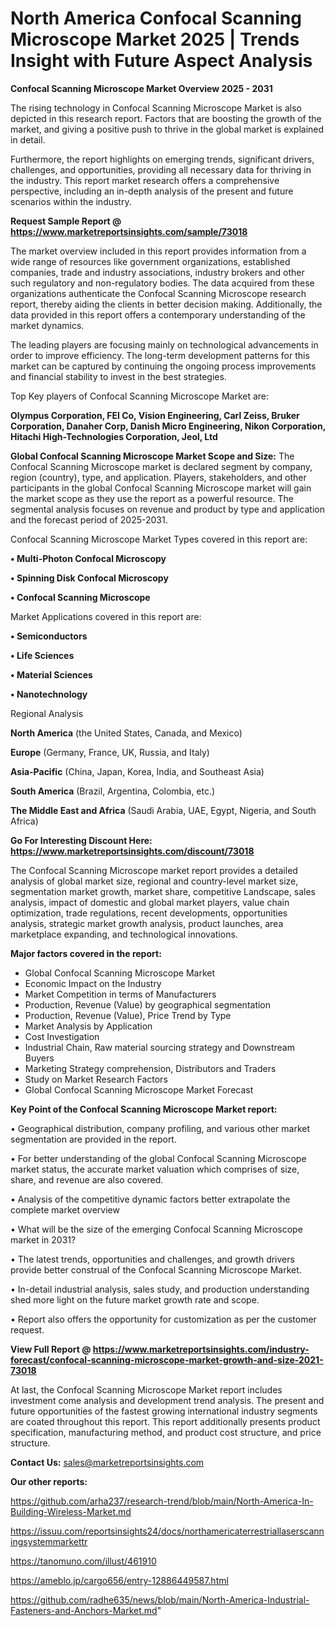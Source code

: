 # North America Confocal Scanning Microscope Market 2025 | Trends Insight with Future Aspect Analysis

<Strong> Confocal Scanning Microscope Market Overview 2025 - 2031</strong>

The rising technology in Confocal Scanning Microscope Market is also depicted in this research report. Factors that are boosting the growth of the market, and giving a positive push to thrive in the global market is explained in detail.

Furthermore, the report highlights on emerging trends, significant drivers, challenges, and opportunities, providing all necessary data for thriving in the industry. This report market research offers a comprehensive perspective, including an in-depth analysis of the present and future scenarios within the industry.

<strong>Request Sample Report @ <a href=https://www.marketreportsinsights.com/sample/73018>https://www.marketreportsinsights.com/sample/73018</a></strong>

The market overview included in this report provides information from a wide range of resources like government organizations, established companies, trade and industry associations, industry brokers and other such regulatory and non-regulatory bodies. The data acquired from these organizations authenticate the Confocal Scanning Microscope research report, thereby aiding the clients in better decision making. Additionally, the data provided in this report offers a contemporary understanding of the market dynamics.

The leading players are focusing mainly on technological advancements in order to improve efficiency. The long-term development patterns for this market can be captured by continuing the ongoing process improvements and financial stability to invest in the best strategies.

Top Key players of Confocal Scanning Microscope Market are:

<strong>Olympus Corporation, FEI Co, Vision Engineering, Carl Zeiss, Bruker Corporation, Danaher Corp, Danish Micro Engineering, Nikon Corporation, Hitachi High-Technologies Corporation, Jeol, Ltd</strong>

<strong><b>Global Confocal Scanning Microscope Market Scope and Size:</b></strong>
The Confocal Scanning Microscope market is declared segment by company, region (country), type, and application. Players, stakeholders, and other participants in the global Confocal Scanning Microscope market will gain the market scope as they use the report as a powerful resource. The segmental analysis focuses on revenue and product by type and application and the forecast period of 2025-2031.

Confocal Scanning Microscope Market Types covered in this report are:

<strong>• Multi-Photon Confocal Microscopy

• Spinning Disk Confocal Microscopy

• Confocal Scanning Microscope</strong>

Market Applications covered in this report are:

<strong>• Semiconductors

• Life Sciences

• Material Sciences

• Nanotechnology</strong> 

Regional Analysis

<strong>North America</strong> (the United States, Canada, and Mexico)

<strong>Europe</strong> (Germany, France, UK, Russia, and Italy)

<strong>Asia-Pacific</strong> (China, Japan, Korea, India, and Southeast Asia)

<strong>South America</strong> (Brazil, Argentina, Colombia, etc.)

<strong>The Middle East and Africa</strong> (Saudi Arabia, UAE, Egypt, Nigeria, and South Africa)

<strong>Go For Interesting Discount Here: <a href=https://www.marketreportsinsights.com/discount/73018>https://www.marketreportsinsights.com/discount/73018</a></strong>

The Confocal Scanning Microscope market report provides a detailed analysis of global market size, regional and country-level market size, segmentation market growth, market share, competitive Landscape, sales analysis, impact of domestic and global market players, value chain optimization, trade regulations, recent developments, opportunities analysis, strategic market growth analysis, product launches, area marketplace expanding, and technological innovations.

<strong><b>Major factors covered in the report:</b></strong>
<ul>
  <li>Global Confocal Scanning Microscope Market </li>
  <li>Economic Impact on the Industry</li>
  <li>Market Competition in terms of Manufacturers</li>
  <li>Production, Revenue (Value) by geographical segmentation</li>
  <li>Production, Revenue (Value), Price Trend by Type</li>
  <li>Market Analysis by Application</li>
  <li>Cost Investigation</li>
  <li>Industrial Chain, Raw material sourcing strategy and Downstream Buyers</li>
  <li>Marketing Strategy comprehension, Distributors and Traders</li>
  <li>Study on Market Research Factors</li>
  <li>Global Confocal Scanning Microscope Market Forecast</li>
</ul>

<strong><b>Key Point of the Confocal Scanning Microscope Market report:</b></strong>

• Geographical distribution, company profiling, and various other market segmentation are provided in the report.

• For better understanding of the global Confocal Scanning Microscope market status, the accurate market valuation which comprises of size, share, and revenue are also covered.

• Analysis of the competitive dynamic factors better extrapolate the complete market overview

• What will be the size of the emerging Confocal Scanning Microscope market in 2031?

• The latest trends, opportunities and challenges, and growth drivers provide better construal of the Confocal Scanning Microscope Market.

• In-detail industrial analysis, sales study, and production understanding shed more light on the future market growth rate and scope.

• Report also offers the opportunity for customization as per the customer request.

<strong><b>View Full Report @ <a href=https://www.marketreportsinsights.com/industry-forecast/confocal-scanning-microscope-market-growth-and-size-2021-73018>https://www.marketreportsinsights.com/industry-forecast/confocal-scanning-microscope-market-growth-and-size-2021-73018</a></b></strong>


At last, the Confocal Scanning Microscope Market report includes investment come analysis and development trend analysis. The present and future opportunities of the fastest growing international industry segments are coated throughout this report. This report additionally presents product specification, manufacturing method, and product cost structure, and price structure.

<strong>Contact Us:</strong>
sales@marketreportsinsights.com

<strong>Our other reports:</strong>

<a href=https://github.com/arha237/research-trend/blob/main/North-America-In-Building-Wireless-Market.md>https://github.com/arha237/research-trend/blob/main/North-America-In-Building-Wireless-Market.md</a>

<a href=https://issuu.com/reportsinsights24/docs/northamericaterrestriallaserscanningsystemmarkettr>https://issuu.com/reportsinsights24/docs/northamericaterrestriallaserscanningsystemmarkettr</a>

<a href=https://tanomuno.com/illust/461910>https://tanomuno.com/illust/461910</a>

<a href=https://ameblo.jp/cargo656/entry-12886449587.html>https://ameblo.jp/cargo656/entry-12886449587.html</a>

<a href=https://github.com/radhe635/news/blob/main/North-America-Industrial-Fasteners-and-Anchors-Market.md>https://github.com/radhe635/news/blob/main/North-America-Industrial-Fasteners-and-Anchors-Market.md</a>"
